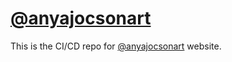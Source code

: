 # [@anyajocsonart](https://www.instagram.com/anyajocsonart/)

This is the CI/CD repo for [@anyajocsonart](https://anyajocsonart.com/) website.
